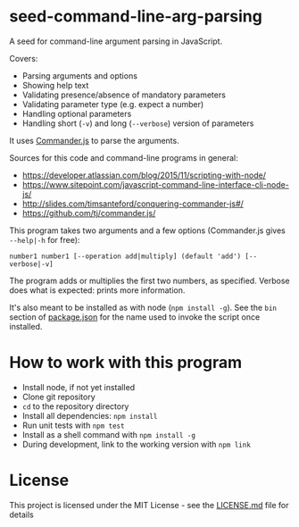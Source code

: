 # seed-command-line-arg-parsing

A seed for command-line argument parsing in JavaScript.

Covers:

- Parsing arguments and options
- Showing help text
- Validating presence/absence of mandatory parameters
- Validating parameter type (e.g. expect a number)
- Handling optional parameters
- Handling short (`-v`) and long (`--verbose`) version of parameters

It uses [Commander.js](https://github.com/tj/commander.js/) to parse the arguments.

Sources for this code and command-line programs in general:

- https://developer.atlassian.com/blog/2015/11/scripting-with-node/
- https://www.sitepoint.com/javascript-command-line-interface-cli-node-js/
- http://slides.com/timsanteford/conquering-commander-js#/
- https://github.com/tj/commander.js/

This program takes two arguments and a few options (Commander.js gives `--help|-h`
for free):

    number1 number1 [--operation add|multiply] (default 'add') [--verbose|-v]

The program adds or multiplies the first two numbers, as specified. Verbose
does what is expected: prints more information.

It's also meant to be installed as with node (`npm install -g`). See the `bin` section
of [package.json](package.json) for the name used to invoke the script once installed.

# How to work with this program

- Install node, if not yet installed
- Clone git repository
- `cd` to the repository directory
- Install all dependencies: `npm install`
- Run unit tests with `npm test`
- Install as a shell command with `npm install -g`
- During development, link to the working version with `npm link`

# License

This project is licensed under the MIT License - see the [LICENSE.md](LICENSE.md) file for details
